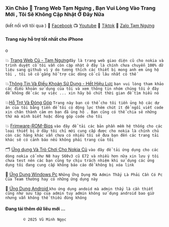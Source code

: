 ###         Xin Chào  🥰  Trang Web Tạm Ngưng , Bạn Vui Lòng Vào Trang Mới , Tôi Sẽ Không Cập Nhật Ở Đây Nữa 

(kết nối với tôi qua )
🧩 [Facebook](https://www.facebook.com/share/ndTFfxYv341qvp2u/?mibextid=LQQJ4d)
📺 [Youtube](https://youtube.com/@vmnit?si=6dEH_U5U6u3dkWKH)
👾 [Tiktok](https://www.tiktok.com/@vuminhngoc113?_t=8poWrP6S3M8&_r=1)
🧩 [Zalo Tạm Ngưng](không)

#### Trang này hỗ trợ tốt nhất cho iPhone 



o

   💥 [Trang Web Cũ - Tạm Ngưng](http://vmnit.mobie.in)`đây là trang web giao diện cũ cho nokia và trình duyệt cổ tôi vẫn còn cập nhật ở đây là chính chưa chuyển 100% dữ liệu sang github vì ý do tương thích các thiết bị mong anh em ủng hộ tôi , tôi sẽ cố gắng hỗ trợ các dòng cổ cũ lâu nhất có thế  `



💥[Thông Tin Và Điều Khoản Sử Dụng - Hết Hiệu Lực](https://github.com/vuminhngocpt/Tam-su-cua-toi/blob/main/README.md) `bạn vui lòng tham khảo các điều khoản sử dụng của tôi và xem thông tin nhóm chúng tôi ở đây để không để các sự việc ... xin hãy bỏ chút thời gian để tìm hiểu nó`

💥[Hỗ Trợ Và Đóng Góp](https://github.com/vuminhngocpt/H-Tr-T-i) 
`Trang này bạn có thể cho tôi tiền ủng hộ các dự án của tôi bằng tiền để tôi có động lực thêm chút ít để ngồi viết code xin chân thành cảm ơn bạn đã ủng hộ . Bạn cũng có thể chia sẻ những thứ mà mình biết hoặc đóng góp code cho tôi`

💥 [Frimware-ROM-Bios](https://github.com/vuminhngocpt/Up-rom/blob/main/README.md) `vào đây để tải các bản phần mềm hệ thống cho các loại thiết bị ở đây tôi chỉ mới cung cấp được cho nokia là chính chủ còn các hãng khác vẫn chưa có nhiều tôi sẽ đưa bạn đến các trang tải khác sẽ có cảnh báo nếu không phải trang của tôi`

🗂️ [Ứng dụng Và Trò Chơi Cho Nokia Cũ](https://github.com/vuminhngocpt/Ungdungs60/blob/main/README.md) `vào đây để tải ứng dụng cho các dòng nokia cổ như N8 hay S60v3 cũ E72 và nhiều hơn nữa xin lưu ý tôi chưa test nên các bạn cũng tự chịu trách nhiệm khi sử dụng các ứng dụng tôi đang cung cấp không báo cáo để không bị xóa link`

🧩 [Ứng Dụng Windows Pc](test) `Những Ứng Dụng Mà Admin Thấy Là Phải Cần Có Pc Của Team thường hay có những ứng dụng này`

🧩 [Ứng Dụng Android ](test) `kho ứng dụng andoid mà admin thấy là cần thiết cũng như sưu tập của admin tuy admin không sử dụng android bao giờ nhưng vẫn không thể thiếu đúng không`


#### Đang tải thêm dữ liêu mới ...
        

            © 2025 Vũ Minh Ngọc


